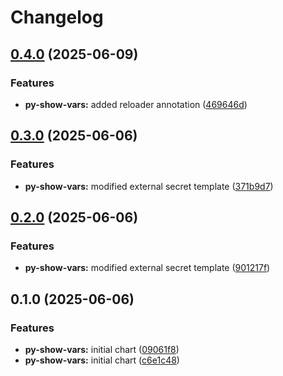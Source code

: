 # Changelog

## [0.4.0](https://github.com/dom-lc/lc-k8s-apps/compare/py-show-vars-v0.3.0...py-show-vars-v0.4.0) (2025-06-09)


### Features

* **py-show-vars:** added reloader annotation ([469646d](https://github.com/dom-lc/lc-k8s-apps/commit/469646df555fe5d6d899188c596d4b0e20bf2c47))

## [0.3.0](https://github.com/dom-lc/lc-k8s-apps/compare/py-show-vars-v0.2.0...py-show-vars-v0.3.0) (2025-06-06)


### Features

* **py-show-vars:** modified external secret template ([371b9d7](https://github.com/dom-lc/lc-k8s-apps/commit/371b9d7df0b92e95aabeb100a5eb9187e9ee58a6))

## [0.2.0](https://github.com/dom-lc/lc-k8s-apps/compare/py-show-vars-v0.1.0...py-show-vars-v0.2.0) (2025-06-06)


### Features

* **py-show-vars:** modified external secret template ([901217f](https://github.com/dom-lc/lc-k8s-apps/commit/901217f6c3a96ede9296e6a67351b9b1e4d04bf6))

## 0.1.0 (2025-06-06)


### Features

* **py-show-vars:** initial chart ([09061f8](https://github.com/dom-lc/lc-k8s-apps/commit/09061f854073377bce21fbaa9ec7c731417b73d3))
* **py-show-vars:** initial chart ([c6e1c48](https://github.com/dom-lc/lc-k8s-apps/commit/c6e1c488f3a4de82ece82194916efb31f5aacddf))
